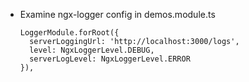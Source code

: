 - Examine ngx-logger config in demos.module.ts

  ```
  LoggerModule.forRoot({
    serverLoggingUrl: 'http://localhost:3000/logs',
    level: NgxLoggerLevel.DEBUG,
    serverLogLevel: NgxLoggerLevel.ERROR
  }),
  ```
